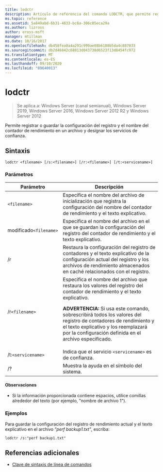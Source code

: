 ```yaml
---
title: lodctr
description: Artículo de referencia del comando LODCTR, que permite registrar o guardar la configuración del registro y el nombre del contador de rendimiento en un archivo y designar servicios de confianza.
ms.topic: reference
ms.assetid: 5a849abd-6b31-4833-bc8a-306c05eca29a
ms.author: lizross
author: eross-msft
manager: mtillman
ms.date: 10/16/2017
ms.openlocfilehash: db458fea0a4a291c999ae88b6180b5da4c887033
ms.sourcegitcommit: db2d46842c68813d043738d6523f13d8454fc972
ms.translationtype: MT
ms.contentlocale: es-ES
ms.lasthandoff: 09/10/2020
ms.locfileid: "89640013"
---
```

# <a name="lodctr"></a>lodctr

> Se aplica a: Windows Server (canal semianual), Windows Server 2019, Windows Server 2016, Windows Server 2012 R2 y Windows Server 2012

Permite registrar o guardar la configuración del registro y el nombre del contador de rendimiento en un archivo y designar los servicios de confianza.

## <a name="syntax"></a>Sintaxis

```
lodctr <filename> [/s:<filename>] [/r:<filename>] [/t:<servicename>]
```

### <a name="parameters"></a>Parámetros

| Parámetro | Descripción |
| --------- | ----------- |
| `<filename>` | Especifica el nombre del archivo de inicialización que registra la configuración del nombre del contador de rendimiento y el texto explicativo. |
| modificado`<filename>` | Especifica el nombre del archivo en el que se guardan la configuración del registro del contador de rendimiento y el texto explicativo. |
| /r | Restaura la configuración del registro de contadores y el texto explicativo de la configuración actual del registro y los archivos de rendimiento almacenados en caché relacionados con el registro. |
| /r`<filename>` | Especifica el nombre del archivo que restaura los valores del registro del contador de rendimiento y el texto explicativo.<p>**ADVERTENCIA:** Si usa este comando, sobrescribirá todos los valores del registro de contadores de rendimiento y el texto explicativo y los reemplazará por la configuración definida en el archivo especificado. |
| /t:`<servicename>` | Indica que el servicio `<servicename>` es de confianza. |
| /? | Muestra la ayuda en el símbolo del sistema. |

#### <a name="remarks"></a>Observaciones

- Si la información proporcionada contiene espacios, utilice comillas alrededor del texto (por ejemplo, "nombre de archivo 1").

### <a name="examples"></a>Ejemplos

Para guardar la configuración del registro de rendimiento actual y el texto explicativo en el archivo *"perf backup1.txt"*, escriba:

```
lodctr /s:"perf backup1.txt"
```

## <a name="additional-references"></a>Referencias adicionales

- [Clave de sintaxis de línea de comandos](command-line-syntax-key.md)
